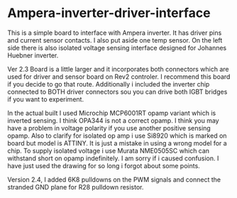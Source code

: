 # Ampera-inverter-driver-interface
This is a simple board to interface with Ampera inverter. It has driver pins and current sensor contacts. I also put aside one temp sensor. On the left side there is also isolated voltage sensing interface designed for Johannes Huebner inverter.

Ver 2.3 Board is a little larger and it incorporates both connectors which are used for driver and sensor board on Rev2 controler. I recommend this board if you decide to go that route.
Additionally i included the inverter chip connected to BOTH driver connectors sou you can drive both IGBT bridges if you want to experiment. 

In the actual built I used Microchip MCP6001RT opamp variant which is inverted sensing. I think OPA344 is not a correct opamp.
I think you may have a problem in voltage polarity if you use another positive sensing opamp.
Also to clarify for isolated op amp i use Si8920 which is marked on board but model is ATTINY. It is just a mistake in using a wrong model for a chip.
To supply isolated voltage i use Murata NME0505SC which can withstand short on opamp indefinitely.
I am sorry if i caused confusion. I have just used the drawing for so long i forgot about some points.

Version 2.4, I added 6K8 pulldowns on the PWM signals and connect the stranded GND plane for R28 pulldown resistor.
